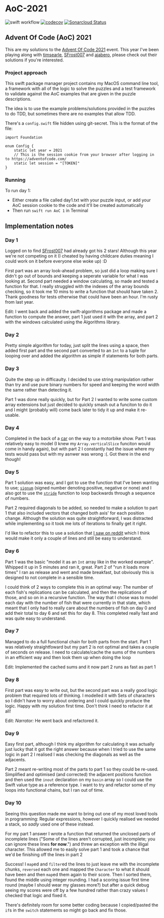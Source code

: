 # AoC-2021
![swift workflow](https://github.com/mikezs/AoC-2021/actions/workflows/swift.yml/badge.svg)
[![codecov](https://codecov.io/gh/mikezs/AoC-2021/branch/develop/graph/badge.svg?token=64OZZEYDTF)](https://codecov.io/gh/mikezs/AoC-2021)
[![Sonarcloud Status](https://sonarcloud.io/api/project_badges/measure?project=mikezs_AoC-2021&metric=alert_status)](https://sonarcloud.io/dashboard?id=mikezs_AoC-2021)

## Advent Of Code (AoC) 2021

This are my solutions to the [Advent Of Code 2021](https://adventofcode.com/2021/) event. This year I've been playing along with [timsearle](https://github.com/timsearle/), [SFrost007](https://github.com/SFrost007/) and [ajabero](https://github.com/ajabero/AdventofCode21), please check out their solutions if you're interested.

### Project approach

This swift package manager project contains my MacOS command line tool, a framework with all of the logic to solve the puzzles and a test framework to validate against the AoC examples that are given in the puzzle descriptions.

The idea is to use the example problems/solutions provided in the puzzles to do TDD, but sometimes there are no examples that allow TDD.

There's a `config.swift` file hidden using git-secret. This is the format of the file:

```
import Foundation

enum Config {
    static let year = 2021
    // This is the session cookie from your browser after logging in to https://adventofcode.com/
    static let session = "[TOKEN]"
}
```

### Running

To run day 1:
- Either create a file called day1.txt with your puzzle input, or add your AoC session cookie to the code and it'll be created automatically
- Then run `swift run AoC 1` in Terminal

## Implementation notes

### Day 1
Logged on to find [SFrost007](https://github.com/SFrost007/) had already got his 2 stars! Although this year we're not competing on it (I cheated by having childcare duties meaning I could work on it before everyone else woke up) :D

First part was an array look-ahead problem, so just did a loop making sure I didn't go out of bounds and keeping a seperate variable for what I was looking at. Second part needed a window calculating, so made and tested a function for that. I really struggled with the indexes of the array bounds checking, so it took me 10 mins to write a function that should have taken 2. Thank goodness for tests otherwise that could have been an hour. I'm rusty from last year.

Edit: I went back and added the swift-algorithms package and made a function to compute the answer, part 1 just used it with the array, and part 2 with the windows calculated using the Algorithms library.

### Day 2
Pretty simple algorithm for today, just split the lines using a space, then added first part and the second part converted to an `Int` to a tuple for looping over and added the algorithm as simple if statements for both parts.

### Day 3
Quite the step up in difficaulty. I decided to use string manipulation rather than try and use pure binary numbers for speed and keeping the word width the same rather than detecting it.

Part 1 was done really quickly, but for Part 2 I wanted to write some custom array extensions but just decided to quickly smash out a funciton to do it and I might (probably will) come back later to tidy it up and make it re-usable.

### Day 4
Completed in the back of a [car](https://media.autoexpress.co.uk/image/private/s--CO2gL5rB--/f_auto,t_content-image-full-desktop@2/v1563183731/autoexpress/2018/12/bmw-x5-12.jpg) on the way to a motorbike show. Part 1 was relatively easy to model (I knew my `Array.verticalSlice` funciton would come in handy again), but with part 2 I constantly had the issue where my tests would pass but with my asnwer was wrong :(. Got there in the end though!

### Day 5
Part 1 solution was easy, and I got to use the function that I've been wanting to use; [`signum`](https://developer.apple.com/documentation/swift/int/2886673-signum) (signed number denoting positive, negative or none) and I also got to use the [`stride`](https://developer.apple.com/documentation/swift/1641347-stride) function to loop backwards through a sequence of numbers.

Part 2 required diagonals to be added, so needed to make a solution to part 1 that also included vectors that changed both axis' for each position change. Although the solution was quite straightforward, I was distracted while implementing so it took me lots of iterations to finally get it right.

I'd like to refactor this to use a solution that [I saw on reddit](https://www.reddit.com/r/adventofcode/comments/r9824c/comment/hnagkga/) which I think would make it only a couple of lines and still be easy to understand.

### Day 6
Part 1 was the basic "model it as an `Int` array like in the worked example". Whipped it up in 5 minutes and ran it, great. Part 2 of "run it loads more times" I ran as release and went and made breakfast, but obviously this is designed to not complete in a sensible time.

I could think of 2 ways to complete this in an optimal way: The number of each fish's replications can be calculated, and then the replications of those, and so on in a recursive function. The way that I chose was to model each day with the number of fish that were currently in that state, which meant that I only had to really care about the numbers of fish on day 0 and add their total to day 6 and set this for day 8. This completed really fast and was quite easy to understand.

### Day 7
Managed to do a full functional chain for both parts from the start. Part 1 was relatively straightfoward but my part 2 is not optimal and takes a couple of seconds on release. I need to calculate/cache the sums of the numbers in an efficient way and then look them up when doing the loop

Edit: Implemented the cached sums and it now part 2 runs as fast as part 1

### Day 8
First part was easy to write out, but the second part was a really good logic problem that required lots of thinking. I modelled it with Sets of characters so I didn't have to worry about ordering and I could quickly produce the logic. Happy with my solution first time. Don't think I need to refactor it at all!

Edit: *Narrator:* He went back and refactored it.

### Day 9
Easy first part, although I think my algorithm for calculating it was actually just lucky that it got the right answer because when I tried to use the same logic in part 2 I realised I was checking the diagonals as well as the adjacents.

Part 2 meant re-writing most of the parts to part 1 so they could be re-used. Simplified and optimised (and corrected) the adjacent positions function and then used the `inout` declaration on my `basin` array so I could use the Swift value type as a reference type. I want to try and refactor some of my loops into functional chains, but I ran out of time.

### Day 10
Seeing this question made me want to bring out one of my most loved tools in programming: Regular expressions, however I quickly realised we needed a stack, so *sadly* used one of these instead.

For my part 1 answer I wrote a function that returned the unclosed parts of incomplete lines ("Some of the lines aren't corrupted, just incomplete; you can ignore these lines **for now**.") and threw an exception with the illigal character. This allowed me to easily solve part 1 and took a chance that we'd be finishing off the lines in part 2

Success! I `map`ed and `filter`ed the lines to just leave me with the incomplete chunks, `reversed` each one and mapped the `Character` to what it should have been and then `map`ed them again to their score. Then I sorted them, found the middle using integer rounding. I had a scoring issue first time round (maybe I should wear my glasses more?)  but after a quick debug seeing my scores were off by a few hundred rather than crazy values I checked that logic and fixed it.

There's definitely room for some better coding because I copied/pasted the `if`s in the `switch` statements so might go back and fix those. 
